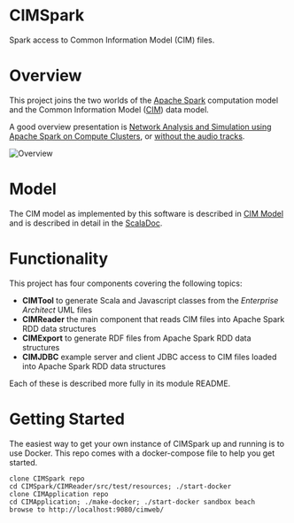 CIMSpark
======

Spark access to Common Information Model (CIM) files.

# Overview

This project joins the two worlds of the
[Apache Spark](https://en.wikipedia.org/wiki/Apache_Spark) computation model and the
Common Information Model ([CIM](https://en.wikipedia.org/wiki/Common_Information_Model_(electricity))) data model.


A good overview presentation is [Network Analysis and Simulation using Apache Spark on Compute Clusters](https://derrickoswald.github.io/CIMSparkPresentation/index.html?audio), or [without the audio tracks](https://derrickoswald.github.io/CIMSparkPresentation).

![Overview](https://cdn.jsdelivr.net/gh/derrickoswald/CIMSpark@master/img/Overview.svg "Overview diagram")


# Model

The CIM model as implemented by this software is described in [CIM Model](Model.md)
and is described in detail in the [ScalaDoc](https://derrickoswald.github.io/CIMSpark).

# Functionality

This project has four components covering the following topics:

- __CIMTool__ to generate Scala and Javascript classes from the *Enterprise Architect* UML files
- __CIMReader__ the main component that reads CIM files into Apache Spark RDD data structures
- __CIMExport__ to generate RDF files from Apache Spark RDD data structures
- __CIMJDBC__ example server and client JDBC access to CIM files loaded into Apache Spark RDD data structures

Each of these is described more fully in its module README.

# Getting Started

The easiest way to get your own instance of CIMSpark up and running is to use Docker. This repo comes with a docker-compose file to help you get started. 

```
clone CIMSpark repo
cd CIMSpark/CIMReader/src/test/resources; ./start-docker
clone CIMApplication repo
cd CIMApplication; ./make-docker; ./start-docker sandbox beach
browse to http://localhost:9080/cimweb/
```

